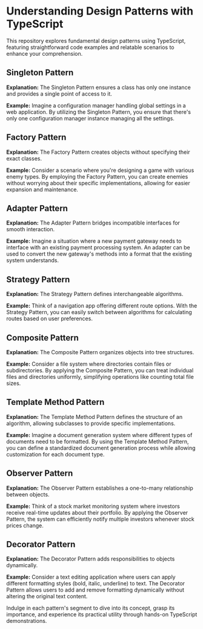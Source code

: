 # Understanding Design Patterns with TypeScript

This repository explores fundamental design patterns using TypeScript, featuring straightforward code examples and relatable scenarios to enhance your comprehension.

## Singleton Pattern

**Explanation:**
The Singleton Pattern ensures a class has only one instance and provides a single point of access to it.

**Example:**
Imagine a configuration manager handling global settings in a web application. By utilizing the Singleton Pattern, you ensure that there's only one configuration manager instance managing all the settings.

## Factory Pattern

**Explanation:**
The Factory Pattern creates objects without specifying their exact classes.

**Example:**
Consider a scenario where you're designing a game with various enemy types. By employing the Factory Pattern, you can create enemies without worrying about their specific implementations, allowing for easier expansion and maintenance.

## Adapter Pattern

**Explanation:**
The Adapter Pattern bridges incompatible interfaces for smooth interaction.

**Example:**
Imagine a situation where a new payment gateway needs to interface with an existing payment processing system. An adapter can be used to convert the new gateway's methods into a format that the existing system understands.

## Strategy Pattern

**Explanation:**
The Strategy Pattern defines interchangeable algorithms.

**Example:**
Think of a navigation app offering different route options. With the Strategy Pattern, you can easily switch between algorithms for calculating routes based on user preferences.

## Composite Pattern

**Explanation:**
The Composite Pattern organizes objects into tree structures.

**Example:**
Consider a file system where directories contain files or subdirectories. By applying the Composite Pattern, you can treat individual files and directories uniformly, simplifying operations like counting total file sizes.

## Template Method Pattern

**Explanation:**
The Template Method Pattern defines the structure of an algorithm, allowing subclasses to provide specific implementations.

**Example:**
Imagine a document generation system where different types of documents need to be formatted. By using the Template Method Pattern, you can define a standardized document generation process while allowing customization for each document type.

## Observer Pattern

**Explanation:**
The Observer Pattern establishes a one-to-many relationship between objects.

**Example:**
Think of a stock market monitoring system where investors receive real-time updates about their portfolio. By applying the Observer Pattern, the system can efficiently notify multiple investors whenever stock prices change.

## Decorator Pattern

**Explanation:**
The Decorator Pattern adds responsibilities to objects dynamically.

**Example:**
Consider a text editing application where users can apply different formatting styles (bold, italic, underline) to text. The Decorator Pattern allows users to add and remove formatting dynamically without altering the original text content.

Indulge in each pattern's segment to dive into its concept, grasp its importance, and experience its practical utility through hands-on TypeScript demonstrations. 
